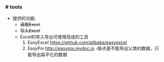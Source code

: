 ### # tools
* 提供的功能:
    * ~~读取Excel~~
    * ~~写入Excel~~
    * Excel的导入导出可使用现成的工具
        1. EasyExcel    https://github.com/alibaba/easyexcel
        2. EasyPoi http://easypoi.mydoc.io -缺点是不能导出父类的数据，只能导出扁平化的数据